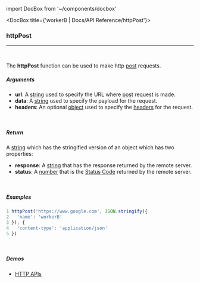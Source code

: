 import DocBox from '~/components/docbox'

<DocBox title={'workerB | Docs/API Reference/httpPost'}>


### **httpPost**
<hr/>
<br/>


The **httpPost** function can be used to make http [post](https://developer.mozilla.org/en-US/docs/Web/HTTP/Methods/POST) requests.
<br/>

##### Arguments

-   **url**: A [string](https://developer.mozilla.org/docs/Web/JavaScript/Reference/Global_Objects/String) used to specify the URL where [post](https://developer.mozilla.org/en-US/docs/Web/HTTP/Methods/POST) request is made.
-   **data**: A [string](https://developer.mozilla.org/docs/Web/JavaScript/Reference/Global_Objects/String) used to specify the payload for the request.
-   **headers**: An optional [object](https://developer.mozilla.org/docs/Web/JavaScript/Reference/Global_Objects/Object) used to specify the [headers](https://developer.mozilla.org/en-US/docs/Glossary/HTTP_header) for the request.

<br/>

##### Return

A [string](https://developer.mozilla.org/docs/Web/JavaScript/Reference/Global_Objects/String) which has the stringified version of an object which has two properties:
-  **response**: A [string](https://developer.mozilla.org/docs/Web/JavaScript/Reference/Global_Objects/String) that has the response returned by the remote server.
-  **status**: A [number](https://developer.mozilla.org/docs/Web/JavaScript/Reference/Global_Objects/Number) that is the [Status Code](https://developer.mozilla.org/en-US/docs/Web/HTTP/Status) returned by the remote server.

<br/>

##### Examples

```javascript
1 httpPost('https://www.google.com', JSON.stringify({ 
2   'name': 'workerB' 
3 }), {
4   'content-type': 'application/json'
5 })
```

<br/>

##### Demos
-   [HTTP APIs](/demos/httpapis)

</DocBox>